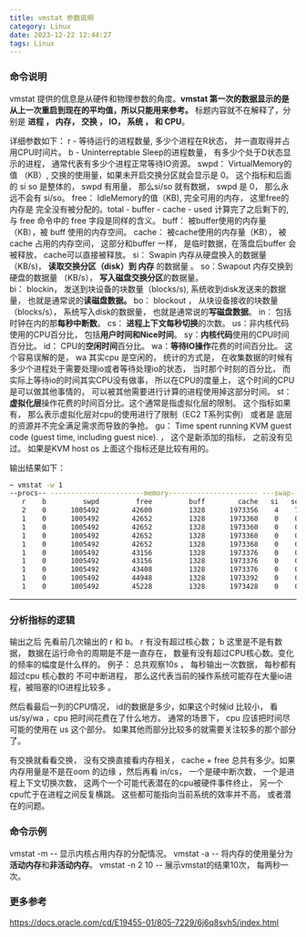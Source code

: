 ```yaml
---
title: vmstat 参数说明
category: Linux
date: 2023-12-22 12:44:27
tags: Linux
---
```

### 命令说明
vmstat 提供的信息是从硬件和物理参数的角度。**vmstat 第一次的数据显示的是从上一次重启到现在的平均值，所以只能用来参考。**
标题内容就不在解释了，分别是 **进程 ， 内存， 交换 ， IO， 系统 ， 和 CPU**。

详细参数如下：
  r - 等待运行的进程数量,  多少个进程在R状态， 并一直取得并占用CPU时间片。 
  b - Uninterreptable Sleep的进程数量， 有多少个处于D状态显示的进程， 通常代表有多少个进程正常等待IO资源。 
  swpd： VirtualMemory的值 （KB）, 交换的使用量，如果未开启交换分区就会显示是 0。 这个指标和后面的 si so 是整体的， swpd 有用量， 那么si/so 就有数据， swpd 是 0， 那么永远不会有 si/so。
  free： IdleMemory的值（KB), 完全可用的内存，  这里free的内存是 完全没有被分配的。total - buffer - cache - used 计算完了之后剩下的, 与 free 命令中的 free 字段是同样的含义。
  buff： 被buffer使用的内存量（KB），被 buff 使用的内存空间。 
  cache： 被cache使用的内存量（KB）， 被 cache 占用的内存空间， 这部分和buffer 一样， 是临时数据，在落盘后buffer 会被释放， cache可以直接被释放。
  si： Swapin 内存从硬盘换入的数据量 （KB/s)， **读取交换分区（disk）到 内存** 的数据量 。
  so：Swapout 内存交换到硬盘的数据量 （KB/s）， **写入磁盘交换分区**的数据量。  
  bi： blockin， 发送到块设备的块数量（blocks/s),   系统收到disk发送来的数据量， 也就是通常说的**读磁盘数据。** 
  bo： blockout ， 从块设备接收的块数量（blocks/s）， 系统写入disk的数据量， 也就是通常说的**写磁盘数据**。
  in： 包括时钟在内的那**每秒中断数**。
  cs： **进程上下文每秒切换**的次数。
  us：非内核代码使用的CPU百分比， 包括**用户时间和Nice时间**。
  sy：**内核代码**使用的CPU时间百分比。
  id： CPU的**空闲时间**百分比。
  wa：**等待IO操作**花费的时间百分比。 这个容易误解的是， wa 其实cpu 是空闲的， 统计的方式是， 在收集数据的时候有多少个进程处于需要处理io或者等待处理io的状态， 当时那个时刻的百分比， 而实际上等待io的时间其实CPU没有做事， 所以在CPU的度量上， 这个时间的CPU是可以做其他事情的， 可以被其他需要进行计算的进程使用掉这部分时间。
  st：**虚拟化层**操作花费的时间百分比。这个通常是指虚拟化层的限制。 这个指标如果有， 那么表示虚拟化层对cpu的使用进行了限制（EC2 T系列实例） 或者是 底层的资源并不完全满足需求而导致的争抢。
  gu： Time spent running KVM guest code (guest time, including guest nice). ， 这个是新添加的指标， 之前没有见过。 如果是KVM host os 上面这个指标还是比较有用的。  

输出结果如下：
   ```bash
   ~ vmstat -w 1
   --procs-- -----------------------memory---------------------- ---swap-- -----io---- -system-- ----------cpu----------
      r    b         swpd         free         buff        cache   si   so    bi    bo   in   cs  us  sy  id  wa  st  gu
      2    0      1005492        42600         1328      1973356    4    7    77   312 1767    6   2   2  95   1   0   0
      1    0      1005492        42652         1328      1973360    0    0     0     0 2519 3373   1   2  97   0   0   0
      1    0      1005492        42652         1328      1973360    0    0     0     8 1001 1844   0   1  99   0   0   0
      1    0      1005492        42652         1328      1973360    0    0     0    12 1056 1822   1   0  99   0   0   0
      1    0      1005492        42652         1328      1973368    0    0     0     0 1308 2150   1   1  98   0   0   0
      1    0      1005492        43156         1328      1973376    0    0     0     0 1394 2245   3   1  97   0   0   0
      1    0      1005492        43156         1328      1973376    0    0     0     0 1125 1898   1   1  99   0   0   0
      1    0      1005492        43408         1328      1973376    0    0     0    55 1229 2218   1   1  99   0   0   0
      1    0      1005492        44948         1328      1973392    0    0     0     0 3544 5490   7   4  89   0   0   0
      1    0      1005492        45228         1328      1973428    0    0     0     0 1410 2082   3   4  93   0   0   0
   ```
---
### 分析指标的逻辑
输出之后 先看前几次输出的 r 和 b。 
  r 有没有超过核心数；
  b 这里是不是有数据， 数据在运行命令的周期是不是一直存在， 数量有没有超过CPU核心数。变化的频率的幅度是什么样的。 
    例子： 
    总共观察10s ， 每秒输出一次数据， 每秒都有 超过cpu 核心数的 不可中断进程， 那么这代表当前的操作系统可能存在大量io进程，被阻塞的IO进程比较多 。 

然后看最后一列的CPU情况， id的数据是多少，如果这个时候id 比较小， 看 us/sy/wa ，cpu 把时间花费在了什么地方。 
通常的场景下， cpu 应该把时间尽可能的使用在 us 这个部分。 如果其他而部分比较多的就需要关注较多的那个部分了。 

有交换就看看交换， 没有交换直接看内存相关， cache + free 总共有多少。如果内存用量是不是在oom 的边缘 ，然后再看 in/cs，  一个是硬中断次数， 一个是进程上下文切换次数， 这两个一个可能代表潜在的cpu被硬件事件终止， 另一个cpu忙于在进程之间反复横跳。 这些都可能指向当前系统的效率并不高， 或者潜在的问题。 
### 命令示例
   vmstat -m -- 显示内核占用内存的分配情况。
   vmstat -a -- 将内存的使用量分为**活动内存**和**非活动内存**。
   vmstat -n 2 10 -- 展示vmstat的结果10次， 每两秒一次。
### 更多参考
https://docs.oracle.com/cd/E19455-01/805-7229/6j6q8svh5/index.html